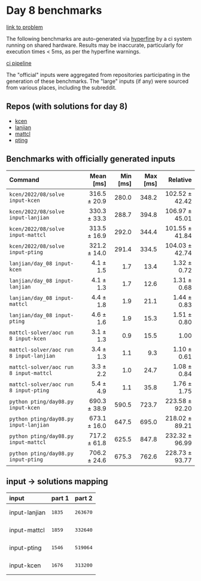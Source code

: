 # Day 8 benchmarks

[link to problem](http://adventofcode.com/2022/day/8)

The following benchmarks are auto-generated via [hyperfine](https://github.com/sharkdp/hyperfine) by a ci system running on shared hardware. Results may be inaccurate, particularly for execution times < 5ms, as per the hyperfine warnings.

[ci pipeline](http://ci.papercode.net:8080/teams/aoc2022/pipelines/aoc-compare-2022)

The "official" inputs were aggregated from repositories participating in the generation of these benchmarks. The "large" inputs (if any) were sourced from various places, including the subreddit.

## Repos (with solutions for day 8)


- [kcen](https://github.com/kcen/AdventOfCode)
- [lanjian](https://github.com/LanJian/aoc-2022)
- [mattcl](https://github.com/mattcl/aoc2022)
- [pting](https://github.com/pting/aoc2022)

## Benchmarks with officially generated inputs
| Command | Mean [ms] | Min [ms] | Max [ms] | Relative |
|:---|---:|---:|---:|---:|
| `kcen/2022/08/solve input-kcen` | 316.5 ± 20.9 | 280.0 | 348.2 | 102.52 ± 42.42 |
| `kcen/2022/08/solve input-lanjian` | 330.3 ± 33.3 | 288.7 | 394.8 | 106.97 ± 45.01 |
| `kcen/2022/08/solve input-mattcl` | 313.5 ± 16.9 | 292.0 | 344.4 | 101.55 ± 41.84 |
| `kcen/2022/08/solve input-pting` | 321.2 ± 14.0 | 291.4 | 334.5 | 104.03 ± 42.74 |
| `lanjian/day_08 input-kcen` | 4.1 ± 1.5 | 1.7 | 13.4 | 1.32 ± 0.72 |
| `lanjian/day_08 input-lanjian` | 4.1 ± 1.3 | 1.7 | 12.6 | 1.31 ± 0.68 |
| `lanjian/day_08 input-mattcl` | 4.4 ± 1.8 | 1.9 | 21.1 | 1.44 ± 0.83 |
| `lanjian/day_08 input-pting` | 4.6 ± 1.6 | 1.9 | 15.3 | 1.51 ± 0.80 |
| `mattcl-solver/aoc run 8 input-kcen` | 3.1 ± 1.3 | 0.9 | 15.5 | 1.00 |
| `mattcl-solver/aoc run 8 input-lanjian` | 3.4 ± 1.3 | 1.1 | 9.3 | 1.10 ± 0.61 |
| `mattcl-solver/aoc run 8 input-mattcl` | 3.3 ± 2.2 | 1.0 | 24.7 | 1.08 ± 0.84 |
| `mattcl-solver/aoc run 8 input-pting` | 5.4 ± 4.9 | 1.1 | 35.8 | 1.76 ± 1.75 |
| `python pting/day08.py input-kcen` | 690.3 ± 38.9 | 590.5 | 723.7 | 223.58 ± 92.20 |
| `python pting/day08.py input-lanjian` | 673.1 ± 16.0 | 647.5 | 695.0 | 218.02 ± 89.21 |
| `python pting/day08.py input-mattcl` | 717.2 ± 61.8 | 625.5 | 847.8 | 232.32 ± 96.99 |
| `python pting/day08.py input-pting` | 706.2 ± 24.6 | 675.3 | 762.6 | 228.73 ± 93.77 |

## input -> solutions mapping
|input|part 1|part 2|
|:---|:---|:---|
|input-lanjian|<pre>1835</pre>|<pre>263670</pre>|
|input-mattcl|<pre>1859</pre>|<pre>332640</pre>|
|input-pting|<pre>1546</pre>|<pre>519064</pre>|
|input-kcen|<pre>1676</pre>|<pre>313200</pre>|
